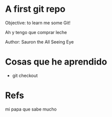 # A first git repo


Objective: to learn me some Git!

Ah y tengo que comprar leche

Author: Sauron the All Seeing Eye


# Cosas que he aprendido

* git checkout


# Refs

mi papa que sabe mucho


